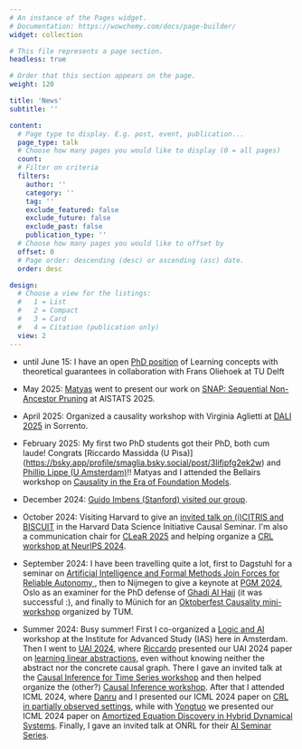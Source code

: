 ```yaml
---
# An instance of the Pages widget.
# Documentation: https://wowchemy.com/docs/page-builder/
widget: collection

# This file represents a page section.
headless: true

# Order that this section appears on the page.
weight: 120

title: 'News'
subtitle: ''

content:
  # Page type to display. E.g. post, event, publication...
  page_type: talk
  # Choose how many pages you would like to display (0 = all pages)
  count: 
  # Filter on criteria
  filters:
    author: ''
    category: ''
    tag: ''
    exclude_featured: false
    exclude_future: false
    exclude_past: false
    publication_type: ''
  # Choose how many pages you would like to offset by
  offset: 0
  # Page order: descending (desc) or ascending (asc) date.
  order: desc

design:
  # Choose a view for the listings:
  #   1 = List
  #   2 = Compact
  #   3 = Card
  #   4 = Citation (publication only)
  view: 2
---
```


- until June 15: I have an open [PhD position](https://werkenbij.uva.nl/en/vacancies/phd-position-on-learning-concepts-with-theoretical-guarantees-using-causality-and-rl-netherlands-14071) of Learning concepts with theoretical guarantees in collaboration with Frans Oliehoek at TU Delft

- May 2025: [Matyas](https://matyasch.github.io/) went to present our work on [SNAP: Sequential Non-Ancestor Pruning](https://www.arxiv.org/abs/2502.07857) at AISTATS 2025.

- April 2025: Organized a causality workshop with Virginia Aglietti at [DALI 2025](https://dalimeeting.org/sorrento2025/) in Sorrento.

- February 2025: My first two PhD students got their PhD, both cum laude! Congrats [Riccardo Massidda (U Pisa)] (https://bsky.app/profile/smaglia.bsky.social/post/3lifjpfg2ek2w) and [Phillip Lippe (U Amsterdam)](https://bsky.app/profile/smaglia.bsky.social/post/3lj6p4hkls224)!! Matyas and I attended the Bellairs workshop on [Causality in the Era of Foundation Models](https://bclworkshop.github.io/2025/).

- December 2024: [Guido Imbens (Stanford) visited our group](https://bsky.app/profile/amlab.bsky.social/post/3ld6cf3mbv22a).

- October 2024: Visiting Harvard to give an [invited talk on (i)CITRIS and BISCUIT](https://datascience.harvard.edu/calendar_event/causal-seminar-sara-magliacane/) in the Harvard Data Science Initiative Causal Seminar. I'm also a communication chair for [CLeaR 2025](https://www.cclear.cc/2025) and helping organize a [CRL workshop at NeurIPS 2024](https://crl-community.github.io/neurips24.html).

- September 2024: I have been travelling quite a lot, first to Dagstuhl for a seminar on [Artificial Intelligence and Formal Methods Join Forces for Reliable Autonomy
](https://www.dagstuhl.de/en/seminars/seminar-calendar/seminar-details/24361), then to Nijmegen to give a keynote at [PGM 2024](https://www.ru.nl/en/about-us/events/probabilistic-graphical-models-pgm-2024), Oslo as an examiner for the PhD defense of [Ghadi Al Hajj](https://www.visual-intelligence.no/news/successful-phd-defense-by-ghadi-al-hajj) (it was successful :), and finally to Münich for an [Oktoberfest Causality mini-workshop](https://collab.dvb.bayern/display/TUMmathstat/Miniworkshop+on+Causal+Inference+2024) organized by TUM.  

- Summer 2024: Busy summer! First I co-organized a [Logic and AI](https://ias.uva.nl/content/events/2024/07/logic-and-ai.html) workshop at the 
Institute for Advanced Study (IAS) here in Amsterdam. Then I went to [UAI 2024](https://www.auai.org/uai2024/), where [Riccardo](https://pages.di.unipi.it/massidda/) presented our UAI 2024 paper on [learning linear abstractions](https://arxiv.org/abs/2406.00394), even without knowing neither the abstract nor the concrete causal graph. There I gave an invited talk at the [Causal Inference for Time Series workshop](https://sites.google.com/view/ci4ts2024/) and then helped organize the (other?) [Causal Inference workshop](https://sites.google.com/view/causaluai-2024/home). After that I  attended ICML 2024, where [Danru](https://danrux.github.io/) and I presented our ICML 2024 paper on [CRL in partially observed settings](https://arxiv.org/abs/2403.08335), while with [Yongtuo](https://scholar.google.com/citations?user=EjzPQtMAAAAJ&hl=en) we presented our ICML 2024 paper on [Amortized Equation Discovery in Hybrid Dynamical Systems](https://arxiv.org/abs/2406.03818). Finally, I gave an invited talk at ONRL for their [AI Seminar Series](https://ornl.github.io/events/ai-initiative-seminar-2024/).


